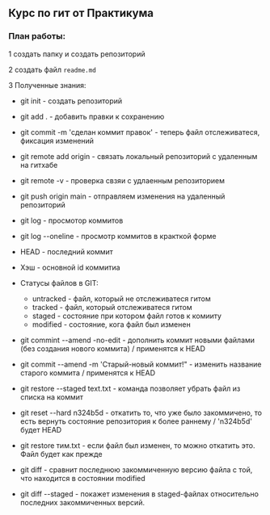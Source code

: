 ## **Курс по гит от Практикума**


### План работы:
1 создать папку и создать репозиторий

2 создать файл `readme.md`

3 Полученные знания:

* git init - создать репозиторий
* git add . - добавить правки к сохранению
* git commit -m 'сделан коммит правок' - теперь файл отслеживатеся, фиксация изменений
* git remote add origin <URL> - связать локальный репозиторий с удаленным на гитхабе
* git remote -v - проверка свзяи с удлаенным репозиторием
* git push origin main - отправляем изменения на удаленный репозиторий

* git log - просмотор коммитов
* git log --oneline - просмотр коммитов в кракткой форме 
* HEAD - последний коммит
* Хэш - основной id коммитиа
* Статусы файлов в GIT:
    * untracked - файл, который не отслеживатеся гитом
    * tracked - файл, который отслеживатеся гитом
    * staged - состояние при котором файл готов к комииту 
    * modified - состояние, кога файл был изменен 

* git commint --amend -no-edit - дополнить коммит новыми файлами (без создания нового коммита) / применятся к HEAD
* git commit --amend -m 'Старый-новый коммит!" - изменить название старого коммита / применятся к HEAD

* git restore --staged text.txt - команда позволяет убрать файл из списка на коммит
* git reset --hard n324b5d - откатить то, что уже было закоммичено, то есть вернуть состояние репозитория к более раннему / 'n324b5d' будет HEAD
* git restore тим.txt - если файл был изменен, то можно откатить это. Файл будет как прежде

* git diff - сравнит последнюю закоммиченную версию файла с той, что находится в состоянии modified
* git diff --staged - покажет изменения в staged-файлах относительно последних закоммиченных версий.
